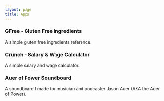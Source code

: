 ```yaml
---
layout: page
title: Apps
---
```


### GFree - Gluten Free Ingredients

A simple gluten free ingredients reference.

### Crunch - Salary & Wage Calculator

A simple salary and wage calculator.

### Auer of Power Soundboard

A soundboard I made for musician and podcaster Jason Auer (AKA the Auer of Power).
